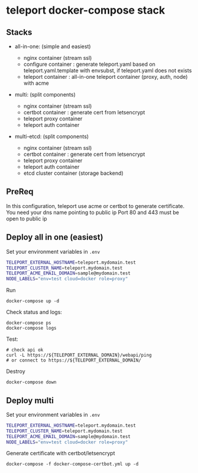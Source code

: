 # teleport docker-compose stack

## Stacks

- all-in-one: (simple and easiest)
  - nginx container (stream ssl)
  - configure container : generate teleport.yaml based on teleport.yaml.template with envsubst, if teleport.yaml does not exists
  - teleport container : all-in-one teleport container (proxy, auth, node) with acme

- multi: (split components)
  - nginx container (stream ssl)
  - certbot container : generate cert from letsencrypt
  - teleport proxy container
  - teleport auth container

- multi-etcd: (split components)
  - nginx container (stream ssl)
  - certbot container : generate cert from letsencrypt
  - teleport proxy container
  - teleport auth container
  - etcd cluster container (storage backend)

## PreReq
In this configuration, teleport use acme or certbot to generate certificate.
You need your dns name pointing to public ip
Port 80 and 443 must be open to public ip

## Deploy all in one (easiest)

Set your environment variables in `.env`
```bash
TELEPORT_EXTERNAL_HOSTNAME=teleport.mydomain.test
TELEPORT_CLUSTER_NAME=teleport.mydomain.test
TELEPORT_ACME_EMAIL_DOMAIN=sample@mydomain.test
NODE_LABELS="env=test cloud=docker role=proxy"
```

Run

```
docker-compose up -d
```

Check status and logs:

```
docker-compose ps
docker-compose logs
```

Test:
```
# check api ok
curl -L https://${TELEPORT_EXTERNAL_DOMAIN}/webapi/ping
# or connect to https://${TELEPORT_EXTERNAL_DOMAIN/
```
Destroy
```
docker-compose down
```

## Deploy multi
Set your environment variables in `.env`
```bash
TELEPORT_EXTERNAL_HOSTNAME=teleport.mydomain.test
TELEPORT_CLUSTER_NAME=teleport.mydomain.test
TELEPORT_ACME_EMAIL_DOMAIN=sample@mydomain.test
NODE_LABELS="env=test cloud=docker role=proxy"
```

Generate certificate with certbot/letsencrypt

```
docker-compose -f docker-compose-certbot.yml up -d
```
